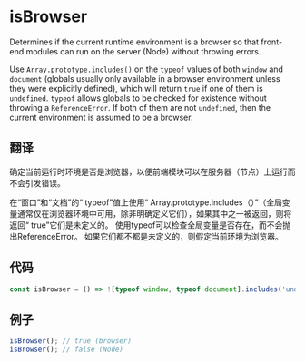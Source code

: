 # isBrowser

Determines if the current runtime environment is a browser so that front-end modules can run on the server (Node) without throwing errors.

Use `Array.prototype.includes()` on the `typeof` values of both `window` and `document` (globals usually only available in a browser environment unless they were explicitly defined), which will return `true` if one of them is `undefined`.
`typeof` allows globals to be checked for existence without throwing a `ReferenceError`.
If both of them are not `undefined`, then the current environment is assumed to be a browser.

## 翻译

确定当前运行时环境是否是浏览器，以便前端模块可以在服务器（节点）上运行而不会引发错误。

在“窗口”和“文档”的“ typeof”值上使用“ Array.prototype.includes（）”（全局变量通常仅在浏览器环境中可用，除非明确定义它们），如果其中之一被返回，则将返回“ true”它们是未定义的。
使用typeof可以检查全局变量是否存在，而不会抛出ReferenceError。
如果它们都不都是未定义的，则假定当前环境为浏览器。

## 代码

```js
const isBrowser = () => ![typeof window, typeof document].includes('undefined');
```

## 例子

```js
isBrowser(); // true (browser)
isBrowser(); // false (Node)
```
